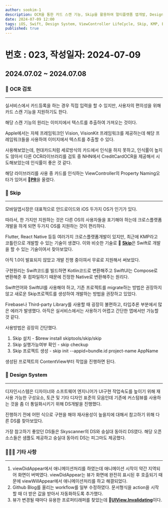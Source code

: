 ```yaml
---
author: sookim-1
description: OCR을 통한 카드 스캔 기능, Skip을 활용하여 멀티플랫폼 앱개발, Design System 개발, 애니메이션 사용시 ViewController 생명주기 주의, Github Action 수정, UIView.Invalidating
date: 2024-07-09 12:00
tags: iOS, Swift, Design System, ViewController LifeCycle, Skip, KMP, Blog, OCR, Property Wrapper, Vision, Vision Kit
published: true
---
```

# 번호 : 023, 작성일자: 2024-07-09
## 2024.07.02 ~ 2024.07.08
### 🪪 OCR 검토

---

실서비스에서 카드등록을 하는 경우 직접 입력을 할 수 있지만, 사용자의 편의성을 위해 카드 스캔 기능을 지원하기도 한다. 

해당 스캔 기능의 원리는 이미지에서 텍스트를 추출하여 가져오는 것이다.

Apple에서는 자체 프레임워크인 Vision, VisionKit 프레임워크를 제공하는데 해당 프레임워크들을 사용하여 이미지에서 텍스트를 추출할 수 있다.

사용해보았는데, 현대카드처럼 세로방식의 카드에서 인식을 하지 못하고, 인식률이 높지도 않아서 다른 OCR라이브러리를 검토 중 NHN에서 CreditCardOCR을 제공해서 시도해보았는데 인식률이 좋은 것 같다.

해당 라이브러리를 사용 중 카드를 인식하는 ViewController의 Property Naming오타가 있어서 🔗[**PR**](https://github.com/nhn/nhncloud.ios.sdk/pull/5)을 올렸다.

### 🚀 Skip

---

모바일앱시장은 대표적으로 안드로이드와 iOS 두가지 OS가 인기가 있다.

따라서, 한 가지만 지원하는 것은 다른 OS의 사용자들을 포기해야 하는데 크로스플랫폼개발을 하게 되면 두가지 OS를 지원하는 것이 편리하다.

Flutter, React Native 등등 여러가지 크로스플랫폼개발이 있지만, 최근에 KMP라고 코틀린으로 개발할 수 있는 기술이 생겼다. 이와 비슷한 기술로 🔗 [**Skip**](https://skip.tools/)은 Swift로 개발을 할 수 있는 기술이여서 찾아보았다.

아직 1.0이 발표되지 않았고 개발 진행 중이여서 무료로 지원해서 써보았다.

구현원리는 Swift코드를 빌드하면 Kotlin코드로 변환해주고 SwiftUI는 Compose로 변환해준 후 컴파일하기 때문에 진정한 Native로 변환해주는 원리다.

Swift언어와 SwiftUI를 사용해야 하고, 기존 프로젝트를 migrate하는 방법은 권장하지 않고 새로운 Skip프로젝트를 생성하여 개발하는 방법을 권장하고 있었다.

Firebase나 Third-party Library를 사용할 때 굉장히 불편하고, 타입추론 부분에서 많은 에러가 발생했다. 아직은 실서비스에서는 사용하기 어렵고 간단한 앱에서만 가능할 것 같다.

사용방법은 굉장히 간단했다.

1. Skip 설치 - $brew install skiptools/skip/skip
2. Skip 실행가능여부 확인 - skip checkup 
3. Skip 프로젝트 생성 - skip init --appid=bundle.id project-name AppName

생성된 프로젝트의 ContentView부터 작업을 진행하면 된다.

### 🌈 Design System

---

디자인시스템은 디자이너와 소프트웨어 엔지니어가 UI구현 작업속도를 높이기 위해 재사용 가능한 구성요소, 토큰 및 기타 디자인 표준의 모음인데 기존에 커스텀뷰를 사용하는 것을 좀 더 통일화시키기 위해 DS개발을 진행했다.

진행하기 전에 어떤 식으로 구현을 해야 재사용성이 높을지에 대해서 참고하기 위해 다른 DS를 찾아보았다.

가장 참고하기 좋았던 DS들은 Skyscanner의 DS와 숭실대 동아리 DS였다. 해당 오픈소스들은 샘플도 제공하고 숭실대 동아리 DS는 피그마도 제공했다. 

### 🙋🏻‍♂️ 기타 사항

---

1. viewDidAppear에서 애니메이션처리를 하였는데 애니메이션 시작이 약간 지역되어 화면이 버벅였다. viewDidAppear는 뷰가 화면에 완전히 표시된 후 호출되기 때문에 viewWillAppear에서 애니메이션처리를 하고 해결되었다.
2. Github Blog를 올리는 workflow를 일부 수정하였다. 문서형식을 action을 시작할 때 더 받은 값을 받아서 자동화하도록 추가했다.
3. 뷰가 변경될 때마다 유용한 프로퍼티래퍼를 찾았는데 🔗[**UIView.Invalidating**](https://developer.apple.com/documentation/uikit/uiview/invalidating)이다.
